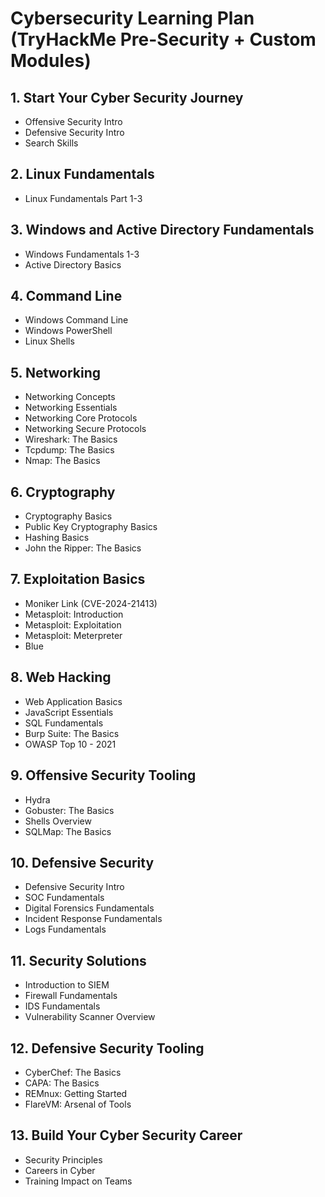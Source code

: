 # Cybersecurity Learning Plan (TryHackMe Pre-Security + Custom Modules)

## 1. Start Your Cyber Security Journey

- Offensive Security Intro
- Defensive Security Intro
- Search Skills

## 2. Linux Fundamentals

- Linux Fundamentals Part 1-3

## 3. Windows and Active Directory Fundamentals

- Windows Fundamentals 1-3
- Active Directory Basics

## 4. Command Line

- Windows Command Line
- Windows PowerShell
- Linux Shells

## 5. Networking

- Networking Concepts
- Networking Essentials
- Networking Core Protocols
- Networking Secure Protocols
- Wireshark: The Basics
- Tcpdump: The Basics
- Nmap: The Basics

## 6. Cryptography

- Cryptography Basics
- Public Key Cryptography Basics
- Hashing Basics
- John the Ripper: The Basics

## 7. Exploitation Basics

- Moniker Link (CVE-2024-21413)
- Metasploit: Introduction
- Metasploit: Exploitation
- Metasploit: Meterpreter
- Blue

## 8. Web Hacking

- Web Application Basics
- JavaScript Essentials
- SQL Fundamentals
- Burp Suite: The Basics
- OWASP Top 10 - 2021

## 9. Offensive Security Tooling

- Hydra
- Gobuster: The Basics
- Shells Overview
- SQLMap: The Basics

## 10. Defensive Security

- Defensive Security Intro
- SOC Fundamentals
- Digital Forensics Fundamentals
- Incident Response Fundamentals
- Logs Fundamentals

## 11. Security Solutions

- Introduction to SIEM
- Firewall Fundamentals
- IDS Fundamentals
- Vulnerability Scanner Overview

## 12. Defensive Security Tooling

- CyberChef: The Basics
- CAPA: The Basics
- REMnux: Getting Started
- FlareVM: Arsenal of Tools

## 13. Build Your Cyber Security Career

- Security Principles
- Careers in Cyber
- Training Impact on Teams
